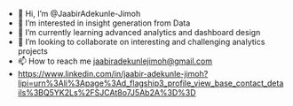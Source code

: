 - 👋 Hi, I’m @JaabirAdekunle-Jimoh
- 👀 I’m interested in insight generation from Data
- 🌱 I’m currently learning advanced analytics and dashboard design
- 💞️ I’m looking to collaborate on interesting and challenging analytics projects
- 📫 How to reach me jaabiradekunlejimoh@gmail.com
- https://www.linkedin.com/in/jaabir-adekunle-jimoh?lipi=urn%3Ali%3Apage%3Ad_flagship3_profile_view_base_contact_details%3BQ5YK2Ls%2FSJCAt8o7J5Ab2A%3D%3D

<!---
JaabirAdekunle-Jimoh/JaabirAdekunle-Jimoh is a ✨ special ✨ repository because its `README.md` (this file) appears on your GitHub profile.
You can click the Preview link to take a look at your changes.
--->
